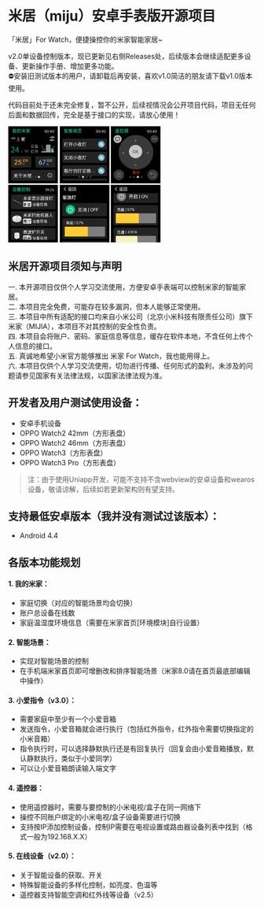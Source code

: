 # 米居（miju）安卓手表版开源项目
「米居」For Watch，便捷操控你的米家智能家居~    

v2.0单设备控制版本，现已更新见右侧Releases处，后续版本会继续适配更多设备、更新操作手册、增加更多功能。   
⛔安装旧测试版本的用户，请卸载后再安装，喜欢v1.0简洁的朋友请下载v1.0版本使用。

代码目前处于还未完全修复，暂不公开，后续视情况会公开项目代码，项目无任何后面和数据回传，完全是基于接口的实现，请放心使用！

<img src="演示图/我的米家.png" width="20%"> <img src="演示图/智能场景.png" width="20%"> <img src="演示图/遥控器.png" width="20%">  
<img src="演示图/设备控制1.png" width="20%"> <img src="演示图/设备控制2.png" width="20%"> <img src="演示图/设备控制3.png" width="20%">

## 米居开源项目须知与声明
一. 本开源项目仅供个人学习交流使用，方便安卓手表端可以控制米家的智能家居。  
二. 本项目完全免费，可能存在较多漏洞，但本人能够正常使用。  
三. 本项目中所有适配的接口均来自小米公司（北京小米科技有限责任公司）旗下米家（MIJIA），本项目不对其控制的安全性负责。  
四. 本项目会将账户、密码、家庭信息等信息，缓存在软件本地，不含任何上传个人信息的接口。   
五. 真诚地希望小米官方能够推出 米家 For Watch，我也能用得上。   
六. 本项目仅供个人学习交流使用，切勿进行传播、任何形式的盈利，未涉及的问题请参见国家有关法律法规，以国家法律法规为准。

## 开发者及用户测试使用设备：
- 安卓手机设备
- OPPO Watch2 42mm（方形表盘）
- OPPO Watch2 46mm（方形表盘）
- OPPO Watch3（方形表盘）
- OPPO Watch3 Pro（方形表盘）
> 注：由于使用Uniapp开发，可能不支持不含webview的安卓设备和wearos设备，敬请谅解，后续如若更新架构则有望支持。

## 支持最低安卓版本（我并没有测试过该版本）：
- Android 4.4

## 各版本功能规划
#### 1. 我的米家：
- 家庭切换（对应的智能场景均会切换）
- 账户总设备在线数
- 家庭温湿度环境信息（需要在米家首页[环境模块]自行设置）

#### 2. 智能场景：
- 实现对智能场景的控制
- 在手机端米家首页即可增删改和排序智能场景（米家8.0请在首页最底部编辑中操作）

#### 3. 小爱指令（v3.0）：
- 需要家庭中至少有一个小爱音箱
- 发送指令，小爱音箱就会进行执行（包括红外指令，红外指令需要切换指定的小米音箱）
- 指令执行时，可以选择静默执行还是有回复执行（回复会由小爱音箱播放，默认静默执行，类似于小爱同学）
- 可以让小爱音箱朗读输入端文字

#### 4. 遥控器：
- 使用遥控器时，需要与要控制的小米电视/盒子在同一网络下
- 操控不同账户绑定的小米电视/盒子设备需要进行切换
- 支持按IP添加控制设备，控制IP需要在电视设置或路由器设备列表中找到（格式一般为192.168.X.X）

#### 5. 在线设备（v2.0）：
- 关于智能设备的获取、开关
- 特殊智能设备的多样化控制，如亮度、色温等
- 遥控器支持智能空调和红外线等设备（v2.5）
